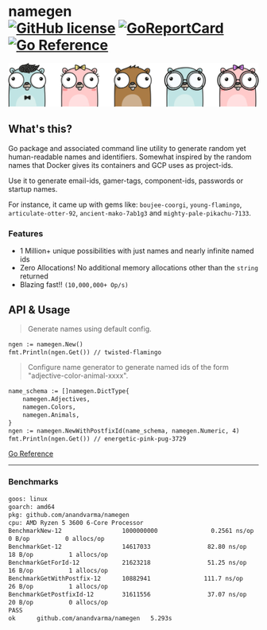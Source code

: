# namegen <div> [![GitHub license](https://badgen.net/github/license/anandvarma/namegen)](https://github.com/anandvarma/namegen/blob/main/LICENSE) [![GoReportCard](https://goreportcard.com/badge/github.com/anandvarma/namegen)](https://goreportcard.com/report/github.com/anandvarma/namegen) [![Go Reference](https://pkg.go.dev/badge/github.com/anandvarma/namegen.svg)](https://pkg.go.dev/github.com/anandvarma/namegen) </div>

![preview](https://raw.githubusercontent.com/ashleymcnamara/gophers/master/GOPHER_AVATARS.jpg)

## What's this?
Go package and associated command line utility to generate random yet human-readable names and identifiers. 
Somewhat inspired by the random names that Docker gives its containers and GCP uses as project-ids. 

Use it to generate email-ids, gamer-tags, component-ids, passwords or startup names.

For instance, it came up with gems like: `boujee-coorgi`, `young-flamingo`, `articulate-otter-92`, `ancient-mako-7ab1g3` and `mighty-pale-pikachu-7133`.


### Features
- 1 Million+ unique possibilities with just names and nearly infinite named ids
- Zero Allocations! No additional memory allocations other than the `string` returned
- Blazing fast!! `(10,000,000+ Op/s)`

## API & Usage

> Generate names using default config.

	ngen := namegen.New()
	fmt.Println(ngen.Get()) // twisted-flamingo

> Configure name generator to generate named ids of the form "adjective-color-animal-xxxx".

	name_schema := []namegen.DictType{
		namegen.Adjectives,
		namegen.Colors,
		namegen.Animals,
	}
	ngen := namegen.NewWithPostfixId(name_schema, namegen.Numeric, 4)
	fmt.Println(ngen.Get()) // energetic-pink-pug-3729
	
[Go Reference](https://pkg.go.dev/github.com/anandvarma/namegen)

---

### Benchmarks
	goos: linux
	goarch: amd64
	pkg: github.com/anandvarma/namegen
	cpu: AMD Ryzen 5 3600 6-Core Processor              
	BenchmarkNew-12                 1000000000               0.2561 ns/op          0 B/op          0 allocs/op
	BenchmarkGet-12                 14617033                82.80 ns/op           18 B/op          1 allocs/op
	BenchmarkGetForId-12            21623218                51.25 ns/op           16 B/op          1 allocs/op
	BenchmarkGetWithPostfix-12      10882941               111.7 ns/op            26 B/op          1 allocs/op
	BenchmarkGetPostfixId-12        31611556                37.07 ns/op           20 B/op          0 allocs/op
	PASS
	ok      github.com/anandvarma/namegen   5.293s

